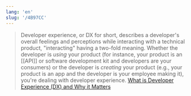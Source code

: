 ```yaml
---
lang: 'en'
slug: '/4B97CC'
---
```


> Developer experience, or DX for short, describes a developer's overall feelings and perceptions while interacting with a technical product, "interacting" having a two-fold meaning. Whether the developer is _using_ your product (for instance, your product is an [[API]] or software development kit and developers are your consumers) or the developer is _creating_ your product (e.g., your product is an app and the developer is your employee making it), you're dealing with developer experience. [What is Developer Experience (DX) and Why it Matters](https://www.getclockwise.com/blog/what-is-developer-experience)
